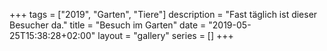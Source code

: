 +++
tags        = ["2019", "Garten", "Tiere"]
description = "Fast täglich ist dieser Besucher da."
title       = "Besuch im Garten"
date        = "2019-05-25T15:38:28+02:00"
layout      = "gallery"
series      = []
+++
